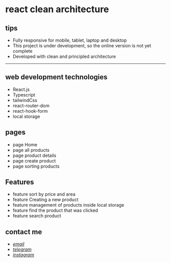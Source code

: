 # react clean architecture

<!-- ## [review online](https://mohammad-zeynali.github.io/mimlearn/) -->

## tips

- Fully responsive for mobile, tablet, laptop and desktop
- This project is under development, so the online version is not yet complete
- Developed with clean and principled architecture

---

## web development technologies

- React.js
- Typescript
- tailwindCss
- react-router-dom
- react-hook-form
- local storage

## pages

- page Home
- page all products
- page product details
- page create product
- page sorting products

## Features

- feature sort by price and area
- feature Creating a new product
- feature management of products inside local storage
- feature find the product that was clicked
- feature search product

## contact me

- _[email](mailto:051.mhmdzynaly977@gmail.com)_
- _[telegram](https://t.me/zeynali2003/)_
- _[instagram](https://instagram.com/zeynali2003/)_
